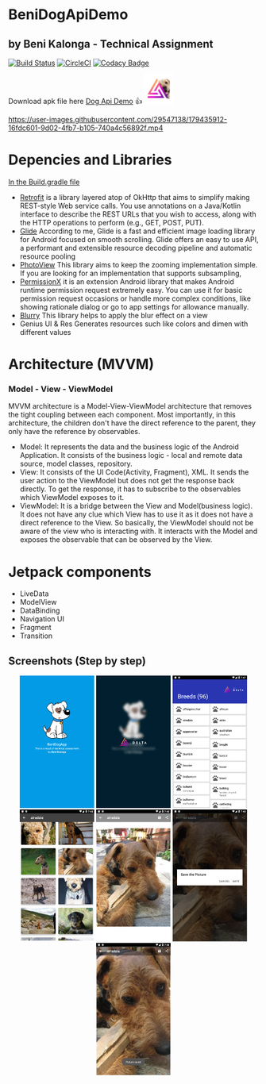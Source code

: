 # BeniDogApiDemo
## by Beni Kalonga - Technical Assignment

[![Build Status](https://travis-ci.org/ElliottLandsborough/dog-ceo-api.svg?branch=master)](apk/BeniDogApi.apk)
[![CircleCI](https://circleci.com/gh/ElliottLandsborough/dog-ceo-api.svg?style=svg)](apk/BeniDogApi.apk)
[![Codacy Badge](https://api.codacy.com/project/badge/Grade/28e7bd35f2fe4d42a19aec5f705c5024)](https://www.codacy.com/app/ElliottLandsborough/dog-ceo-api?utm_source=github.com&utm_medium=referral&utm_content=ElliottLandsborough/dog-ceo-api&utm_campaign=Badge_Grade)


Download apk file here [Dog Api Demo](apk/BeniDogApi.apk) 👍
[<img src="files/ic_launcher.png" width="60">](apk/BeniDogApi.apk)

https://user-images.githubusercontent.com/29547138/179435912-16fdc601-9d02-4fb7-b105-740a4c56892f.mp4

# Depencies and Libraries
[In the Build.gradle file](app/build.gradle)

- [Retrofit](https://square.github.io/retrofit/) is a library layered atop of OkHttp that aims to simplify making REST-style Web service calls. You use annotations on a Java/Kotlin interface to describe the REST URLs that you wish to access, along with the HTTP operations to perform (e.g., GET, POST, PUT).
- [Glide](https://bumptech.github.io/glide/) According to me, Glide is a fast and efficient image loading library for Android focused on smooth scrolling. Glide offers an easy to use API, a performant and extensible resource decoding pipeline and automatic resource pooling
- [PhotoView](https://github.com/Baseflow/PhotoView) This library aims to keep the zooming implementation simple. If you are looking for an implementation that supports subsampling, 
- [PermissionX](https://github.com/guolindev/PermissionX) it is an extension Android library that makes Android runtime permission request extremely easy. You can use it for basic permission request occasions or handle more complex conditions, like showing rationale dialog or go to app settings for allowance manually.
- [Blurry](https://github.com/wasabeef/Blurry) This library helps to apply the blur effect on a view
- Genius UI & Res Generates resources such like colors and dimen with different values

# Architecture (MVVM)
### Model - View - ViewModel
MVVM architecture is a Model-View-ViewModel architecture that removes the tight coupling between each component. Most importantly, in this architecture, the children don't have the direct reference to the parent, they only have the reference by observables.
- Model: It represents the data and the business logic of the Android Application. It consists of the business logic - local and remote data source, model classes, repository.
- View: It consists of the UI Code(Activity, Fragment), XML. It sends the user action to the ViewModel but does not get the response back directly. To get the response, it has to subscribe to the observables which ViewModel exposes to it.
- ViewModel: It is a bridge between the View and Model(business logic). It does not have any clue which View has to use it as it does not have a direct reference to the View. So basically, the ViewModel should not be aware of the view who is interacting with. It interacts with the Model and exposes the observable that can be observed by the View.

# Jetpack components
- LiveData
- ModelView
- DataBinding
- Navigation UI
- Fragment
- Transition

## Screenshots (Step by step)
 <p align="center">
  <img src="files/1.png" width="150" title="Picture 1">
  <img src="files/2.png" width="150" alt="accessibility text">
  <img src="files/3.png" width="150" alt="accessibility text">
  <img src="files/4.png" width="150" alt="accessibility text">
  <img src="files/5.png" width="150" alt="accessibility text">
  <img src="files/6.png" width="150" alt="accessibility text">
  <img src="files/7.png" width="150" alt="accessibility text">
 </p>
